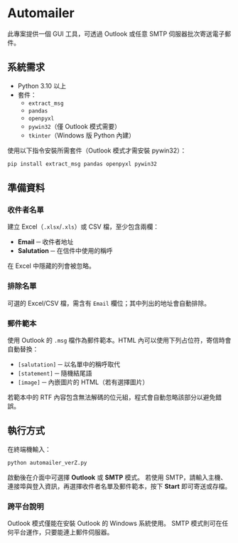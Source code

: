 # Automailer

此專案提供一個 GUI 工具，可透過 Outlook 或任意 SMTP 伺服器批次寄送電子郵件。

## 系統需求
- Python 3.10 以上
- 套件：
  - `extract_msg`
  - `pandas`
  - `openpyxl`
  - `pywin32`（僅 Outlook 模式需要）
  - `tkinter`（Windows 版 Python 內建）

使用以下指令安裝所需套件（Outlook 模式才需安裝 pywin32）：

```bash
pip install extract_msg pandas openpyxl pywin32
```

## 準備資料
### 收件者名單
建立 Excel（`.xlsx`/`.xls`）或 CSV 檔，至少包含兩欄：

- **Email** ─ 收件者地址
- **Salutation** ─ 在信件中使用的稱呼

在 Excel 中隱藏的列會被忽略。

### 排除名單
可選的 Excel/CSV 檔，需含有 `Email` 欄位；其中列出的地址會自動排除。

### 郵件範本
使用 Outlook 的 `.msg` 檔作為郵件範本。HTML 內可以使用下列占位符，寄信時會自動替換：

- `[salutation]` ─ 以名單中的稱呼取代
- `[statement]` ─ 隨機結尾語
- `[image]` ─ 內嵌圖片的 HTML（若有選擇圖片）

若範本中的 RTF 內容包含無法解碼的位元組，程式會自動忽略該部分以避免錯誤。

## 執行方式
在終端機輸入：

```bash
python automailer_verZ.py
```

啟動後在介面中可選擇 **Outlook** 或 **SMTP** 模式。
若使用 SMTP，請輸入主機、連接埠與登入資訊，再選擇收件者名單及郵件範本，按下 **Start** 即可寄送或存檔。

### 跨平台說明
Outlook 模式僅能在安裝 Outlook 的 Windows 系統使用。
SMTP 模式則可在任何平台運作，只要能連上郵件伺服器。
